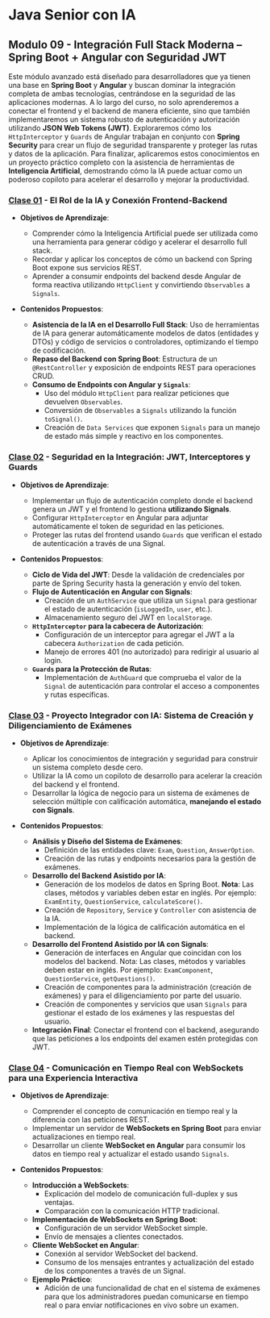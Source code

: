 # Java Senior con IA

## Modulo 09 - Integración Full Stack Moderna – Spring Boot + Angular con Seguridad JWT

Este módulo avanzado está diseñado para desarrolladores que ya tienen una base en **Spring Boot** y **Angular** y buscan dominar la integración completa de ambas tecnologías, centrándose en la seguridad de las aplicaciones modernas. A lo largo del curso, no solo aprenderemos a conectar el frontend y el backend de manera eficiente, sino que también implementaremos un sistema robusto de autenticación y autorización utilizando **JSON Web Tokens (JWT)**. Exploraremos cómo los `HttpInterceptor` y `Guards` de Angular trabajan en conjunto con **Spring Security** para crear un flujo de seguridad transparente y proteger las rutas y datos de la aplicación. Para finalizar, aplicaremos estos conocimientos en un proyecto práctico completo con la asistencia de herramientas de **Inteligencia Artificial**, demostrando cómo la IA puede actuar como un poderoso copiloto para acelerar el desarrollo y mejorar la productividad.

### [Clase 01](1) - El Rol de la IA y Conexión Frontend-Backend

- **Objetivos de Aprendizaje**:
  - Comprender cómo la Inteligencia Artificial puede ser utilizada como una herramienta para generar código y acelerar el desarrollo full stack.
  - Recordar y aplicar los conceptos de cómo un backend con Spring Boot expone sus servicios REST.
  - Aprender a consumir endpoints del backend desde Angular de forma reactiva utilizando `HttpClient` y convirtiendo `Observables` a `Signals`.

- **Contenidos Propuestos**:
  - **Asistencia de la IA en el Desarrollo Full Stack**: Uso de herramientas de IA para generar automáticamente modelos de datos (entidades y DTOs) y código de servicios o controladores, optimizando el tiempo de codificación.
  - **Repaso del Backend con Spring Boot**: Estructura de un `@RestController` y exposición de endpoints REST para operaciones CRUD.
  - **Consumo de Endpoints con Angular y `Signals`**:
    - Uso del módulo `HttpClient` para realizar peticiones que devuelven `Observables`.
    - Conversión de `Observables` a `Signals` utilizando la función `toSignal()`.
    - Creación de `Data Services` que exponen `Signals` para un manejo de estado más simple y reactivo en los componentes.

### [Clase 02](2) - Seguridad en la Integración: JWT, Interceptores y Guards

- **Objetivos de Aprendizaje**:
  - Implementar un flujo de autenticación completo donde el backend genera un JWT y el frontend lo gestiona **utilizando Signals**.
  - Configurar `HttpInterceptor` en Angular para adjuntar automáticamente el token de seguridad en las peticiones.
  - Proteger las rutas del frontend usando `Guards` que verifican el estado de autenticación a través de una Signal.

- **Contenidos Propuestos**:
  - **Ciclo de Vida del JWT**: Desde la validación de credenciales por parte de Spring Security hasta la generación y envío del token.
  - **Flujo de Autenticación en Angular con Signals**:
    - Creación de un `AuthService` que utiliza un `Signal` para gestionar el estado de autenticación (`isLoggedIn`, `user`, etc.).
    - Almacenamiento seguro del JWT en `localStorage`.
  - **`HttpInterceptor` para la cabecera de Autorización**:
    - Configuración de un interceptor para agregar el JWT a la cabecera `Authorization` de cada petición.
    - Manejo de errores 401 (no autorizado) para redirigir al usuario al login.
  - **`Guards` para la Protección de Rutas**:
    - Implementación de `AuthGuard` que comprueba el valor de la `Signal` de autenticación para controlar el acceso a componentes y rutas específicas.

### [Clase 03](3) - Proyecto Integrador con IA: Sistema de Creación y Diligenciamiento de Exámenes

- **Objetivos de Aprendizaje**:
  - Aplicar los conocimientos de integración y seguridad para construir un sistema completo desde cero.
  - Utilizar la IA como un copiloto de desarrollo para acelerar la creación del backend y el frontend.
  - Desarrollar la lógica de negocio para un sistema de exámenes de selección múltiple con calificación automática, **manejando el estado con Signals**.

- **Contenidos Propuestos**:
  - **Análisis y Diseño del Sistema de Exámenes**:
    - Definición de las entidades clave: `Exam`, `Question`, `AnswerOption`.
    - Creación de las rutas y endpoints necesarios para la gestión de exámenes.
  - **Desarrollo del Backend Asistido por IA**:
    - Generación de los modelos de datos en Spring Boot. **Nota**: Las clases, métodos y variables deben estar en inglés. Por ejemplo: `ExamEntity`, `QuestionService`, `calculateScore()`.
    - Creación de `Repository`, `Service` y `Controller` con asistencia de la IA.
    - Implementación de la lógica de calificación automática en el backend.
  - **Desarrollo del Frontend Asistido por IA con Signals**:
    - Generación de interfaces en Angular que coincidan con los modelos del backend. Nota: Las clases, métodos y variables deben estar en inglés. Por ejemplo: `ExamComponent`, `QuestionService`, `getQuestions()`.
    - Creación de componentes para la administración (creación de exámenes) y para el diligenciamiento por parte del usuario.
    - Creación de componentes y servicios que usan `Signals` para gestionar el estado de los exámenes y las respuestas del usuario.
  - **Integración Final**: Conectar el frontend con el backend, asegurando que las peticiones a los endpoints del examen estén protegidas con JWT.

### [Clase 04](4) - Comunicación en Tiempo Real con WebSockets para una Experiencia Interactiva

- **Objetivos de Aprendizaje**:
  - Comprender el concepto de comunicación en tiempo real y la diferencia con las peticiones REST.
  - Implementar un servidor de **WebSockets en Spring Boot** para enviar actualizaciones en tiempo real.
  - Desarrollar un cliente **WebSocket en Angular** para consumir los datos en tiempo real y actualizar el estado usando `Signals`.

- **Contenidos Propuestos**:
  - **Introducción a WebSockets**:
    - Explicación del modelo de comunicación full-duplex y sus ventajas.
    - Comparación con la comunicación HTTP tradicional.
  - **Implementación de WebSockets en Spring Boot**:
    - Configuración de un servidor WebSocket simple.
    - Envío de mensajes a clientes conectados.
  - **Cliente WebSocket en Angular**:
    - Conexión al servidor WebSocket del backend.
    - Consumo de los mensajes entrantes y actualización del estado de los componentes a través de un Signal.
  - **Ejemplo Práctico**:
    - Adición de una funcionalidad de chat en el sistema de exámenes para que los administradores puedan comunicarse en tiempo real o para enviar notificaciones en vivo sobre un examen.
